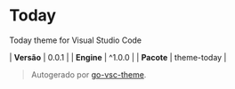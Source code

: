 # Today

Today theme for Visual Studio Code

| **Versão** | 0.0.1 |
| **Engine** | ^1.0.0 |
| **Pacote** | theme-today |

> Autogerado por [go-vsc-theme](https://github.com/natalbu/go-vsc-theme).
